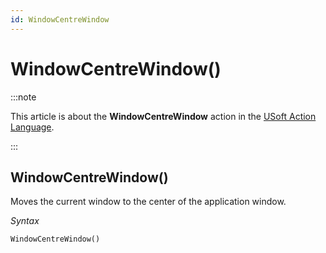 ```yaml
---
id: WindowCentreWindow
---
```


# WindowCentreWindow()




:::note

This article is about the **WindowCentreWindow** action in the [USoft Action Language](/Task_flow/Action_Language_reference/USoft_Action_Language.md).

:::

## **WindowCentreWindow()**

Moves the current window to the center of the application window.

*Syntax*

```
WindowCentreWindow()
```

 